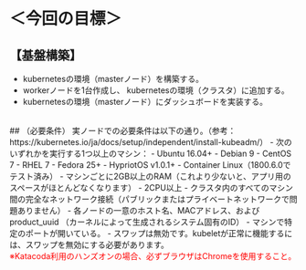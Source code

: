 # ＜今回の目標＞
## 【基盤構築】  
- kubernetesの環境（masterノード）を構築する。  
- workerノードを1台作成し、 kubernetesの環境（クラスタ）に追加する。  
- kubernetesの環境（masterノード）にダッシュボードを実装する。  
<br>
## （必要条件）
実ノードでの必要条件は以下の通り。（参考：https://kubernetes.io/ja/docs/setup/independent/install-kubeadm/）  
- 次のいずれかを実行する1つ以上のマシン：  
    - Ubuntu 16.04+  
    - Debian 9  
    - CentOS 7  
    - RHEL 7  
    - Fedora 25+  
    - HypriotOS v1.0.1+  
    - Container Linux（1800.6.0でテスト済み）  
- マシンごとに2GB以上のRAM（これより少ないと、アプリ用のスペースがほとんどなくなります）  
- 2CPU以上  
- クラスタ内のすべてのマシン間の完全なネットワーク接続（パブリックまたはプライベートネットワークで問題ありません）  
- 各ノードの一意のホスト名、MACアドレス、およびproduct_uuid （カーネルによって生成されるシステム固有のID）  
- マシンで特定のポートが開いている。  
- スワップは無効です。kubeletが正常に機能するには、スワップを無効にする必要があります。  
<br>
<span style="color: red; ">※Katacoda利用のハンズオンの場合、必ずブラウザはChromeを使用すること。</span>  
